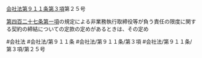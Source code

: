 [会社法第９１１条第３項](会社法＿＿＿＿第９１１条第３項)第２５号

[第四百二十七条第一項](会社法＿＿＿＿第４２７条第１項)の規定による非業務執行取締役等が負う責任の限度に関する契約の締結についての定款の定めがあるときは、その定め


#会社法
#会社法/第９１１条
#会社法/第９１１条/第３項
#会社法/第９１１条/第３項/第２５号
